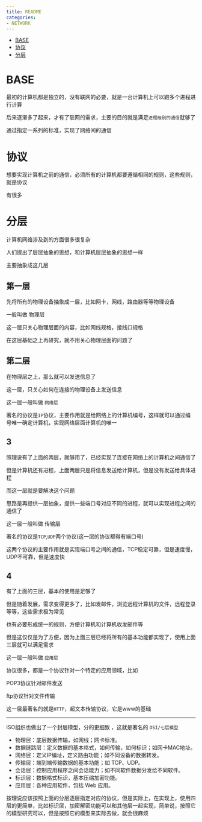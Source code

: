 ```yaml
---
title: README
categories:
- NETWORK
---
```


- [BASE](#BASE)
- [协议](#协议)
- [分层](#分层)

# BASE

最初的计算机都是独立的，没有联网的必要，就是一台计算机上可以跑多个进程进行计算

后来逐渐多了起来，才有了联网的需求，主要的目的就是满足`进程级别的通信`就够了

通过指定一系列的标准，实现了网络间的通信

# 协议

想要实现计算机之前的通信，必须所有的计算机都要遵循相同的规则，这些规则，就是协议

有很多

# 分层

计算机网络涉及到的方面很多很复杂

人们提出了层层抽象的思想，和计算机层层抽象的思想一样

主要抽象成这几层

## 第一层

先将所有的物理设备抽象成一层，比如网卡，网线，路由器等等物理设备

一般叫做 物理层

这一层只关心物理层面的内容，比如网线规格，接线口规格

在这层基础之上再研究，就不用关心物理层面的问题了

## 第二层


在物理层之上，那么就可以发送信息了

这一层，只关心如何在连接的物理设备上发送信息

这一层一般叫做 `网络层`

著名的协议是`IP`协议，主要作用就是给网络上的计算机编号，这样就可以通过编号唯一确定计算机，实现网络层面计算机的唯一


## 3

照理说有了上面的两层，就够用了，已经实现了连接在网络上的计算机之间通信了

但是计算机还有进程，上面两层只是将信息发送给计算机，但是没有发送给具体进程

而这一层就是要解决这个问题

思路是再提供一层抽象，提供一些端口号对应不同的进程，就可以实现进程之间的通信了

这一层一般叫做 传输层

著名的协议是`TCP`,`UDP`两个协议(这一层的协议都得有端口号)

这两个协议的主要作用就是实现端口号之间的通信，TCP稳定可靠，但是速度慢，UDP不可靠，但是速度快

## 4

有了上面的三层，基本的使用是足够了

但是随着发展，需求变得更多了，比如发邮件，浏览远程计算机的文件，远程登录等等，这些需求极为常见


也有必要形成统一的规则，方便计算机和计算机收发邮件等

但是这仅仅是为了方便，因为上面三层已经将所有的基本功能都实现了，使用上面三层就可以满足需求

这一层一般叫做 `应用层`

协议很多，都是一个协议针对一个特定的应用领域，比如

POP3协议针对邮件发送

ftp协议针对文件传输

这一层最著名的就是`HTTP`，超文本传输协议，它是www的基础

----------------

ISO组织也做出了一个封层模型，分的更细致 ，这就是著名的  `OSI/七层模型`

- 物理层：底层数据传输，如网线；网卡标准。 
- 数据链路层：定义数据的基本格式，如何传输，如何标识；如网卡MAC地址。
- 网络层：定义IP编址，定义路由功能；如不同设备的数据转发。
- 传输层：端到端传输数据的基本功能；如 TCP、UDP。
- 会话层：控制应用程序之间会话能力；如不同软件数据分发给不同软件。
- 标识层：数据格式标识，基本压缩加密功能。
- 应用层：各种应用软件，包括 Web 应用。


按理说应该按照上面的分层逐层指定对应的协议，但是实际上，在实现上，使用四层的更简单，比如标识层，加密解密功能可以和其他层一起实现，简单说，按照它的模型研究可以，但是按照它的模型来实际去做，就会很麻烦








